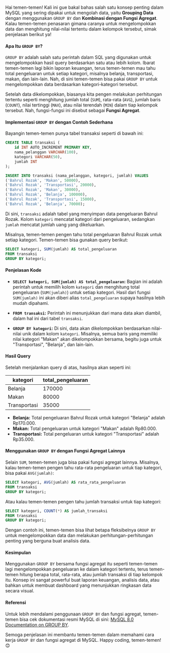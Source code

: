 Hai temen-temen! Kali ini gue bakal bahas salah satu konsep penting dalam MySQL yang sering dipakai untuk mengolah data, yaitu **Grouping Data** dengan menggunakan `GROUP BY` dan **Kombinasi dengan Fungsi Agregat**. Kalau temen-temen penasaran gimana caranya untuk mengelompokkan data dan menghitung nilai-nilai tertentu dalam kelompok tersebut, simak penjelasan berikut ya!

#### Apa Itu `GROUP BY`?

`GROUP BY` adalah salah satu perintah dalam SQL yang digunakan untuk mengelompokkan hasil query berdasarkan satu atau lebih kolom. Ibarat temen-temen lagi bikin laporan keuangan, terus temen-temen mau tahu total pengeluaran untuk setiap kategori, misalnya belanja, transportasi, makan, dan lain-lain. Nah, di sini temen-temen bisa pakai `GROUP BY` untuk mengelompokkan data berdasarkan kategori-kategori tersebut.

Setelah data dikelompokkan, biasanya kita pengen melakukan perhitungan tertentu seperti menghitung jumlah total (`SUM`), rata-rata (`AVG`), jumlah baris (`COUNT`), nilai tertinggi (`MAX`), atau nilai terendah (`MIN`) dalam tiap kelompok tersebut. Nah, fungsi-fungsi ini disebut sebagai **Fungsi Agregat**.

#### Implementasi `GROUP BY` dengan Contoh Sederhana

Bayangin temen-temen punya tabel transaksi seperti di bawah ini:

```sql
CREATE TABLE transaksi (
    id INT AUTO_INCREMENT PRIMARY KEY,
    nama_pelanggan VARCHAR(100),
    kategori VARCHAR(50),
    jumlah INT
);

INSERT INTO transaksi (nama_pelanggan, kategori, jumlah) VALUES
('Bahrul Rozak', 'Makan', 50000),
('Bahrul Rozak', 'Transportasi', 20000),
('Bahrul Rozak', 'Makan', 30000),
('Bahrul Rozak', 'Belanja', 100000),
('Bahrul Rozak', 'Transportasi', 15000),
('Bahrul Rozak', 'Belanja', 70000);
```

Di sini, `transaksi` adalah tabel yang menyimpan data pengeluaran Bahrul Rozak. Kolom `kategori` mencatat kategori dari pengeluaran, sedangkan `jumlah` mencatat jumlah uang yang dikeluarkan.

Misalnya, temen-temen pengen tahu total pengeluaran Bahrul Rozak untuk setiap kategori. Temen-temen bisa gunakan query berikut:

```sql
SELECT kategori, SUM(jumlah) AS total_pengeluaran
FROM transaksi
GROUP BY kategori;
```

#### Penjelasan Kode

- **`SELECT kategori, SUM(jumlah) AS total_pengeluaran`:** Bagian ini adalah perintah untuk memilih kolom `kategori` dan menghitung total pengeluaran (`SUM(jumlah)`) untuk setiap kategori. Hasil dari fungsi `SUM(jumlah)` ini akan diberi alias `total_pengeluaran` supaya hasilnya lebih mudah dipahami.
  
- **`FROM transaksi`:** Perintah ini menunjukkan dari mana data akan diambil, dalam hal ini dari tabel `transaksi`.

- **`GROUP BY kategori`:** Di sini, data akan dikelompokkan berdasarkan nilai-nilai unik dalam kolom `kategori`. Misalnya, semua baris yang memiliki nilai kategori "Makan" akan dikelompokkan bersama, begitu juga untuk "Transportasi", "Belanja", dan lain-lain.

#### Hasil Query

Setelah menjalankan query di atas, hasilnya akan seperti ini:

| kategori     | total_pengeluaran |
|--------------|------------------|
| Belanja      | 170000           |
| Makan        | 80000            |
| Transportasi | 35000            |

- **Belanja:** Total pengeluaran Bahrul Rozak untuk kategori "Belanja" adalah Rp170.000.
- **Makan:** Total pengeluaran untuk kategori "Makan" adalah Rp80.000.
- **Transportasi:** Total pengeluaran untuk kategori "Transportasi" adalah Rp35.000.

#### Menggunakan `GROUP BY` dengan Fungsi Agregat Lainnya

Selain `SUM`, temen-temen juga bisa pakai fungsi agregat lainnya. Misalnya, kalau temen-temen pengen tahu rata-rata pengeluaran untuk tiap kategori, bisa pakai `AVG(jumlah)`:

```sql
SELECT kategori, AVG(jumlah) AS rata_rata_pengeluaran
FROM transaksi
GROUP BY kategori;
```

Atau kalau temen-temen pengen tahu jumlah transaksi untuk tiap kategori:

```sql
SELECT kategori, COUNT(*) AS jumlah_transaksi
FROM transaksi
GROUP BY kategori;
```

Dengan contoh ini, temen-temen bisa lihat betapa fleksibelnya `GROUP BY` untuk mengelompokkan data dan melakukan perhitungan-perhitungan penting yang berguna buat analisis data.

#### Kesimpulan

Menggunakan `GROUP BY` bersama fungsi agregat itu seperti temen-temen lagi mengelompokkan pengeluaran ke dalam kategori tertentu, terus temen-temen hitung berapa total, rata-rata, atau jumlah transaksi di tiap kelompok itu. Konsep ini sangat powerful buat laporan keuangan, analisis data, atau bahkan untuk membuat dashboard yang menunjukkan ringkasan data secara visual.

#### Referensi

Untuk lebih mendalami penggunaan `GROUP BY` dan fungsi agregat, temen-temen bisa cek dokumentasi resmi MySQL di sini: [MySQL 8.0 Documentation on GROUP BY](https://dev.mysql.com/doc/refman/8.0/en/group-by-handling.html).

Semoga penjelasan ini membantu temen-temen dalam memahami cara kerja `GROUP BY` dan fungsi agregat di MySQL. Happy coding, temen-temen! 😊
